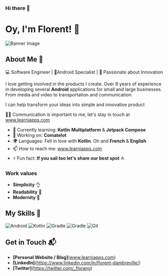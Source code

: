 ### Hi there 👋

<!--
**FlorentDambreville/FlorentDambreville** is a ✨ _special_ ✨ repository because its `README.md` (this file) appears on your GitHub profile.

Here are some ideas to get you started:

- 🔭 I’m currently working on ...
- 🌱 I’m currently learning ...
- 👯 I’m looking to collaborate on ...
- 🤔 I’m looking for help with ...
- 💬 Ask me about ...
- 📫 How to reach me: ...
- 😄 Pronouns: ...
- ⚡ Fun fact: ...
-->

# Oy, I'm Florent! 🌊

![Banner Image](your_banner_image_url_here)

## About Me 🚀

💻 Software Engineer | 📱Android Specialist | 🚀 Passionate about Innovation

I love getting involved in the products I create. 
Over 8 years of experience in developing several **Android** applications for small and large businesses. From media and video to transportation and communication. 

I can help transform your ideas into simple and innovative product

🧑‍💻 Communication is important to me, let's stay in touch at www.learniapps.com

- 🌱 Currently learning: **Kotlin Multiplatform** & **Jetpack Compose**
- 🔭 Working on: **Comatelot**
- 🌍 Languages: Fell in love with **Kotlin**. Oh and **French** & **English**
- 📫 How to reach me: www.learniapps.com
- ⚡ Fun fact: **If you sail too let's share our best spot** ⛵️

### Work values
- **Simplicity** 👌
- **Readability** 📖
- **Modernity** 🚀

## My Skills 🧠
![Android](https://img.shields.io/badge/Android-3DDC84?style=for-the-badge&logo=android&logoColor=white)
![Kotlin](https://img.shields.io/badge/Kotlin-B125EA&style=for-the-badge&logo=kotlin&logoColor=white)
![Gradle](https://img.shields.io/badge/gradle-02303A?style=for-the-badge&logo=gradle&logoColor=white)
![Gradle](https://img.shields.io/badge/firebase-ffca28?style=for-the-badge&logo=firebase&logoColor=black)
![Git](https://img.shields.io/badge/GIT-E44C30?style=for-the-badge&logo=git&logoColor=white)

<!--
## Featured Projects 💻

### [Project 1 Title](project_1_link)

![Project 1 Screenshot](project_1_screenshot_url)

**[Project 1 Title]** is a **[brief project description]** built with **[technologies used]**. This project demonstrates my ability to **[skills demonstrated by the project]**. You can check out the repository [here](project_1_repository_link).

### [Project 2 Title](project_2_link)

![Project 2 Screenshot](project_2_screenshot_url)

**[Project 2 Title]** is a **[brief project description]** built with **[technologies used]**. This project showcases my skills in **[skills demonstrated by the project]**. You can check out the repository [here](project_2_repository_link).
-->

## Get in Touch 📬

- **[Personal Website / Blog]**(www.learniapps.com)
- **[LinkedIn]**(https://www.linkedin.com/in/florent-dambreville/)
- **[Twitter]**(https://twitter.com/_florang)


